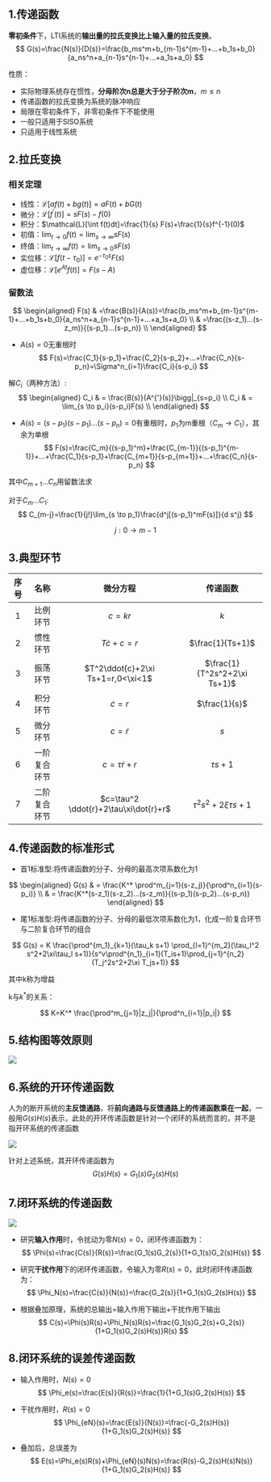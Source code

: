 ## 1.传递函数
**零初条件**下，LTI系统的**输出量的拉氏变换比上输入量的拉氏变换**。
$$
G(s)=\frac{N(s)}{D(s)}=\frac{b_ms^m+b_{m-1}s^{m-1}+...+b_1s+b_0}{a_ns^n+a_{n-1}s^{n-1}+...+a_1s+a_0}
$$

性质：
- 实际物理系统存在惯性，**分母阶次n总是大于分子阶次m**，$m\leq n$
- 传递函数的拉氏变换为系统的脉冲响应
- 局限在零初条件下，非零初条件下不能使用
- 一般只适用于SISO系统
- 只适用于线性系统

## 2.拉氏变换
### 相关定理
- 线性：$\mathcal{L}[af(t)+bg(t)]=aF(t)+bG(t)$
- 微分：$\mathcal{L}[f^{'}(t)]=sF(s)-f(0)$
- 积分：$\mathcal{L}[\int f(t)dt]=\frac{1}{s} F(s)+\frac{1}{s}f^{-1}(0)$
- 初值：$\lim_{t\to 0}f(t)=\lim_{s \to \infty}sF(s)$
- 终值：$\lim_{t \to \infty}f(t)=\lim_{s\to 0}sF(s)$
- 实位移：$\mathcal{L}[f(t-\tau_0)]=e^{-\tau_0 s}F(s)$
- 虚位移：$\mathcal{L}[e^{At}f(t)]=F(s-A)$

### 留数法
$$
\begin{aligned}
F(s) & =\frac{B(s)}{A(s)}=\frac{b_ms^m+b_{m-1}s^{m-1}+...+b_1s+b_0}{a_ns^n+a_{n-1}s^{n-1}+...+a_1s+a_0}        \\
     & =\frac{(s-z_1)...(s-z_m)}{(s-p_1)...(s-p_n)}   \\
\end{aligned}
$$

- $A(s)=0$无重根时
$$
F(s)=\frac{C_1}{s-p_1}+\frac{C_2}{s-p_2}+...+\frac{C_n}{s-p_n}=\Sigma^n_{i=1}\frac{C_i}{s-p_i}
$$

解$C_i$（两种方法）:
$$
\begin{aligned}
C_i & = \frac{B(s)}{A^{'}(s)}\bigg|_{s=p_i}     \\
C_i & = \lim_{s \to p_i}(s-p_i)F(s)             \\
\end{aligned}
$$

- $A(s)=(s-p_1)(s-p_1)...(s-p_n)=0$有重根时，$p_1$为m重根（$C_m \to C_1$），其余为单根
$$
F(s)=\frac{C_m}{(s-p_1)^m}+\frac{C_{m-1}}{(s-p_1)^{m-1}}+...+\frac{C_1}{s-p_1}+\frac{C_{m+1}}{s-p_{m+1}}+...+\frac{C_n}{s-p_n}
$$

其中$C_{m+1}...C_n$用留数法求

对于$C_m...C_1$:
$$
C_{m-j}=\frac{1}{j!}\lim_{s \to p_1}\frac{d^j[(s-p_1)^mF(s)]}{d s^j}
$$

$$
j:0 \to m-1
$$

## 3.典型环节
|  序号   |  名称 |   微分方程  | 传递函数 |
|:-:|:-:|:-:|:-:|
| 1 | 比例环节 | $c=kr$         | $k$              |
| 2 | 惯性环节 | $T\dot{c}+c=r$ | $\frac{1}{Ts+1}$ |
| 3 | 振荡环节 | $T^2\ddot{c}+2\xi Ts+1=r,0<\xi<1$ | $\frac{1}{T^2s^2+2\xi Ts+1}$ |
| 4 | 积分环节 | $\dot{c}=r$    | $\frac{1}{s}$    |
| 5 | 微分环节 | $c=\dot{r}$    | $s$              |
| 6 | 一阶复合环节 | $c=\tau\dot{r}+r$ | $\tau s+1$  |
| 7 | 二阶复合环节 | $c=\tau^2 \ddot{r}+2\tau\xi\dot{r}+r$ | $\tau^2s^2+2\xi\tau s+1$ |

## 4.传递函数的标准形式
- 首1标准型:将传递函数的分子、分母的最高次项系数化为1

$$
\begin{aligned}
G(s) & = \frac{K^* \prod^m_{j=1}(s-z_j)}{\prod^n_{i=1}(s-p_i)}   \\
     & = \frac{K^*(s-z_1)(s-z_2)...(s-z_m)}{(s-p_1)(s-p_2)...(s-p_n)}
\end{aligned}
$$

- 尾1标准型:将传递函数的分子、分母的最低次项系数化为1，化成一阶复合环节与二阶复合环节的组合

$$
G(s)  = K \frac{\prod^{m_1}_{k=1}(\tau_k s+1) \prod_{l=1}^{m_2}(\tau_l^2 s^2+2\xi\tau_l s+1)}{s^v\prod^{n_1}_{i=1}(T_is+1)\prod_{j=1}^{n_2}(T_j^2s^2+2\xi T_js+1)}
$$

其中k称为增益

k与$k^*$的关系：

$$
K=K^* \frac{\prod^m_{j=1}|z_j|}{\prod^n_{i=1}|p_i|}
$$

## 5.结构图等效原则
![](../.pic/结构图等效原则.png)

## 6.系统的开环传递函数
人为的断开系统的**主反馈通路**，将**前向通路与反馈通路上的传递函数乘在一起**，一般用$G(s)H(s)$表示，此处的开环传递函数是针对一个闭环的系统而言的，并不是指开环系统的传递函数

![](../.pic/闭环系统结构.png)

针对上述系统，其开环传递函数为
$$
G(s)H(s)=G_1(s)G_2(s)H(s)
$$

## 7.闭环系统的传递函数
![](../.pic/闭环系统结构.png)

- 研究**输入作用**时，令扰动为零$N(s)=0$，闭环传递函数为：
$$
\Phi(s)=\frac{C(s)}{R(s)}=\frac{G_1(s)G_2(s)}{1+G_1(s)G_2(s)H(s)}
$$

- 研究**干扰作用**下的闭环传递函数，令输入为零$R(s)=0$，此时闭环传递函数为：
$$
\Phi_N(s)=\frac{C(s)}{N(s)}=\frac{G_2(s)}{1+G_1(s)G_2(s)H(s)}
$$

- 根据叠加原理，系统的总输出=输入作用下输出+干扰作用下输出
$$
C(s)=\Phi(s)R(s)+\Phi_N(s)R(s)=\frac{G_1(s)G_2(s)+G_2(s)}{1+G_1(s)G_2(s)H(s)}R(s)
$$


## 8.闭环系统的误差传递函数
- 输入作用时，$N(s)=0$
$$
\Phi_e(s)=\frac{E(s)}{R(s)}=\frac{1}{1+G_1(s)G_2(s)H(s)}
$$

- 干扰作用时，$R(s)=0$
$$
\Phi_{eN}(s)=\frac{E(s)}{N(s)}=\frac{-G_2(s)H(s)}{1+G_1(s)G_2(s)H(s)}
$$

- 叠加后，总误差为
$$
E(s)=\Phi_e(s)R(s)+\Phi_{eN}(s)N(s)=\frac{R(s)-G_2(s)H(s)N(s)}{1+G_1(s)G_2(s)H(s)}
$$